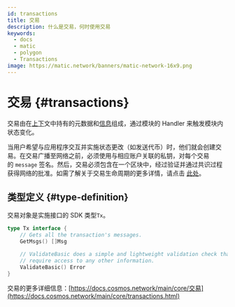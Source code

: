 ```yaml
---
id: transactions
title: 交易
description: 什么是交易，何时使用交易
keywords:
  - docs
  - matic
  - polygon
  - Transactions
image: https://matic.network/banners/matic-network-16x9.png
---
```


# 交易 {#transactions}

交易由在[上下](https://docs.cosmos.network/main/core/context.html)文中持有的元数据和[信息](https://docs.cosmos.network/main/building-modules/messages-and-queries.html)组成，通过模块的 Handler 来触发模块内状态变化。

当用户希望与应用程序交互并实施状态更改（如发送代币）时，他们就会创建交易。在交易广播至网络之前，必须使用与相应账户关联的私钥，对每个交易的 `message` 签名。然后，交易必须包含在一个区块中，经过验证并通过共识过程获得网络的批准。如需了解关于交易生命周期的更多详情，请点击 [此处](https://docs.cosmos.network/main/basics/tx-lifecycle.html)。

## 类型定义 {#type-definition}

交易对象是实施接口的 SDK 类型`Tx`。

```go
type Tx interface {
	// Gets all the transaction's messages.
	GetMsgs() []Msg

	// ValidateBasic does a simple and lightweight validation check that doesn't
	// require access to any other information.
	ValidateBasic() Error
}
```

交易的更多详细信息：[https://docs.cosmos.network/main/core/交易](https://docs.cosmos.network/main/core/transactions.html)

